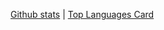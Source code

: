 
[Github stats](https://github-readme-stats.vercel.app/api?username=drewwint&theme=highcontrast&show_icons=true&count_private=true&count_private=true)   |   [Top Languages Card](https://github-readme-stats.vercel.app/api/top-langs/?username=drewwint&theme=highcontrast&layout=compact)
